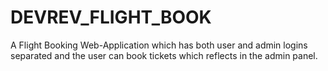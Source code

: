 # DEVREV_FLIGHT_BOOK
A Flight Booking Web-Application which has both user and admin logins separated and the user can book tickets which reflects in the admin panel.
